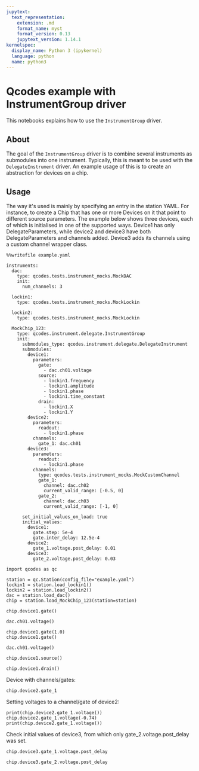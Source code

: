 ```yaml
---
jupytext:
  text_representation:
    extension: .md
    format_name: myst
    format_version: 0.13
    jupytext_version: 1.14.1
kernelspec:
  display_name: Python 3 (ipykernel)
  language: python
  name: python3
---
```


# Qcodes example with InstrumentGroup driver

This notebooks explains how to use the `InstrumentGroup` driver.

## About
The goal of the `InstrumentGroup` driver is to combine several instruments as submodules into one instrument. Typically, this is meant to be used with the `DelegateInstrument` driver. An example usage of this is to create an abstraction for devices on a chip.

## Usage
The way it's used is mainly by specifying an entry in the station YAML. For instance, to create a Chip that has one or more Devices on it that point to different source parameters. The example below shows three devices, each of which is initialised in one of the supported ways. Device1 has only DelegateParameters, while device2 and device3 have both DelegateParameters and channels added. Device3 adds its channels using a custom channel wrapper class.

```{code-cell} ipython3
%%writefile example.yaml

instruments:
  dac:
    type: qcodes.tests.instrument_mocks.MockDAC
    init:
      num_channels: 3

  lockin1:
    type: qcodes.tests.instrument_mocks.MockLockin

  lockin2:
    type: qcodes.tests.instrument_mocks.MockLockin

  MockChip_123:
    type: qcodes.instrument.delegate.InstrumentGroup
    init:
      submodules_type: qcodes.instrument.delegate.DelegateInstrument
      submodules:
        device1:
          parameters:
            gate:
              - dac.ch01.voltage
            source:
              - lockin1.frequency
              - lockin1.amplitude
              - lockin1.phase
              - lockin1.time_constant
            drain:
              - lockin1.X
              - lockin1.Y
        device2:
          parameters:
            readout:
              - lockin1.phase
          channels:
            gate_1: dac.ch01
        device3:
          parameters:
            readout:
              - lockin1.phase
          channels:
            type: qcodes.tests.instrument_mocks.MockCustomChannel
            gate_1:
              channel: dac.ch02
              current_valid_range: [-0.5, 0]
            gate_2:
              channel: dac.ch03
              current_valid_range: [-1, 0]

      set_initial_values_on_load: true
      initial_values:
        device1:
          gate.step: 5e-4
          gate.inter_delay: 12.5e-4
        device2:
          gate_1.voltage.post_delay: 0.01
        device3:
          gate_2.voltage.post_delay: 0.03
```

```{code-cell} ipython3
import qcodes as qc
```

```{code-cell} ipython3
station = qc.Station(config_file="example.yaml")
lockin1 = station.load_lockin1()
lockin2 = station.load_lockin2()
dac = station.load_dac()
chip = station.load_MockChip_123(station=station)
```

```{code-cell} ipython3
chip.device1.gate()
```

```{code-cell} ipython3
dac.ch01.voltage()
```

```{code-cell} ipython3
chip.device1.gate(1.0)
chip.device1.gate()
```

```{code-cell} ipython3
dac.ch01.voltage()
```

```{code-cell} ipython3
chip.device1.source()
```

```{code-cell} ipython3
chip.device1.drain()
```

Device with channels/gates:

```{code-cell} ipython3
chip.device2.gate_1
```

Setting voltages to a channel/gate of device2:

```{code-cell} ipython3
print(chip.device2.gate_1.voltage())
chip.device2.gate_1.voltage(-0.74)
print(chip.device2.gate_1.voltage())
```

Check initial values of device3, from which only gate_2.voltage.post_delay was set.

```{code-cell} ipython3
chip.device3.gate_1.voltage.post_delay
```

```{code-cell} ipython3
chip.device3.gate_2.voltage.post_delay
```
